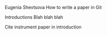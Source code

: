 Eugenia Shevtsova 
How to write a paper in Git

Introductions
Blah blah blah

Cite instrument paper in introduction
